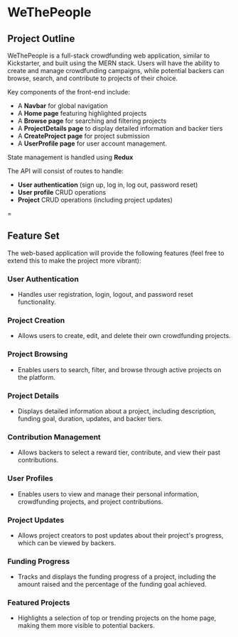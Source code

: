 # WeThePeople

## Project Outline

WeThePeople is a full-stack crowdfunding web application, similar to Kickstarter, and built using the MERN stack. Users will have the ability to create and manage crowdfunding campaigns, while potential backers can browse, search, and contribute to projects of their choice.

Key components of the front-end include:
- A **Navbar** for global navigation
- A **Home page** featuring highlighted projects
- A **Browse page** for searching and filtering projects
- A **ProjectDetails page** to display detailed information and backer tiers
- A **CreateProject page** for project submission
- A **UserProfile page** for user account management.

State management is handled using **Redux**

The API will consist of routes to handle:
- **User authentication** (sign up, log in, log out, password reset)
- **User profile** CRUD operations
- **Project** CRUD operations (including project updates)

=
## Feature Set

The web-based application will provide the following features (feel free to extend this to make the project more vibrant):

### User Authentication
- Handles user registration, login, logout, and password reset functionality.

### Project Creation
- Allows users to create, edit, and delete their own crowdfunding projects.

### Project Browsing
- Enables users to search, filter, and browse through active projects on the platform.

### Project Details
- Displays detailed information about a project, including description, funding goal, duration, updates, and backer tiers.

### Contribution Management
- Allows backers to select a reward tier, contribute, and view their past contributions.

### User Profiles
- Enables users to view and manage their personal information, crowdfunding projects, and project contributions.

### Project Updates
- Allows project creators to post updates about their project's progress, which can be viewed by backers.

### Funding Progress
- Tracks and displays the funding progress of a project, including the amount raised and the percentage of the funding goal achieved.

### Featured Projects
- Highlights a selection of top or trending projects on the home page, making them more visible to potential backers.
